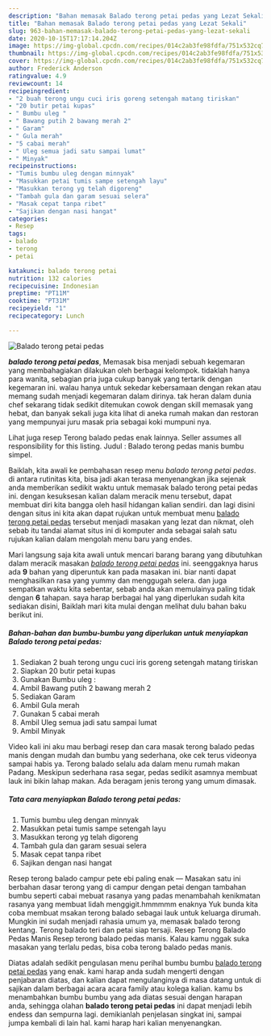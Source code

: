 ```yaml
---
description: "Bahan memasak Balado terong petai pedas yang Lezat Sekali"
title: "Bahan memasak Balado terong petai pedas yang Lezat Sekali"
slug: 963-bahan-memasak-balado-terong-petai-pedas-yang-lezat-sekali
date: 2020-10-15T17:17:14.204Z
image: https://img-global.cpcdn.com/recipes/014c2ab3fe98fdfa/751x532cq70/balado-terong-petai-pedas-foto-resep-utama.jpg
thumbnail: https://img-global.cpcdn.com/recipes/014c2ab3fe98fdfa/751x532cq70/balado-terong-petai-pedas-foto-resep-utama.jpg
cover: https://img-global.cpcdn.com/recipes/014c2ab3fe98fdfa/751x532cq70/balado-terong-petai-pedas-foto-resep-utama.jpg
author: Frederick Anderson
ratingvalue: 4.9
reviewcount: 14
recipeingredient:
- "2 buah terong ungu cuci iris goreng setengah matang tiriskan"
- "20 butir petai kupas"
- " Bumbu uleg "
- " Bawang putih 2 bawang merah 2"
- " Garam"
- " Gula merah"
- "5 cabai merah"
- " Uleg semua jadi satu sampai lumat"
- " Minyak"
recipeinstructions:
- "Tumis bumbu uleg dengan minnyak"
- "Masukkan petai tumis sampe setengah layu"
- "Masukkan terong yg telah digoreng"
- "Tambah gula dan garam sesuai selera"
- "Masak cepat tanpa ribet"
- "Sajikan dengan nasi hangat"
categories:
- Resep
tags:
- balado
- terong
- petai

katakunci: balado terong petai 
nutrition: 132 calories
recipecuisine: Indonesian
preptime: "PT11M"
cooktime: "PT31M"
recipeyield: "1"
recipecategory: Lunch

---
```



![Balado terong petai pedas](https://img-global.cpcdn.com/recipes/014c2ab3fe98fdfa/751x532cq70/balado-terong-petai-pedas-foto-resep-utama.jpg)

<b><i>balado terong petai pedas</i></b>, Memasak bisa menjadi sebuah kegemaran yang membahagiakan dilakukan oleh berbagai kelompok. tidaklah hanya para wanita, sebagian pria juga cukup banyak yang tertarik dengan kegemaran ini. walau hanya untuk sekedar kebersamaan dengan rekan atau memang sudah menjadi kegemaran dalam dirinya. tak heran dalam dunia chef sekarang tidak sedikit ditemukan cowok dengan skill memasak yang hebat, dan banyak sekali juga kita lihat di aneka rumah makan dan restoran yang mempunyai juru masak pria sebagai koki mumpuni nya.

Lihat juga resep Terong balado pedas enak lainnya. Seller assumes all responsibility for this listing. Judul : Balado terong pedas manis bumbu simpel.

Baiklah, kita awali ke pembahasan resep menu <i>balado terong petai pedas</i>. di antara rutinitas kita, bisa jadi akan terasa menyenangkan jika sejenak anda memberikan sedikit waktu untuk memasak balado terong petai pedas ini. dengan kesuksesan kalian dalam meracik menu tersebut, dapat membuat diri kita bangga oleh hasil hidangan kalian sendiri. dan lagi disini dengan situs ini kita akan dapat rujukan untuk membuat menu <u>balado terong petai pedas</u> tersebut menjadi masakan yang lezat dan nikmat, oleh sebab itu tandai alamat situs ini di komputer anda sebagai salah satu rujukan kalian dalam mengolah menu baru yang endes.


Mari langsung saja kita awali untuk mencari barang barang yang dibutuhkan dalam meracik masakan <u><i>balado terong petai pedas</i></u> ini. seenggaknya harus ada <b>9</b> bahan yang diperuntuk kan pada masakan ini. biar nanti dapat menghasilkan rasa yang yummy dan menggugah selera. dan juga sempatkan waktu kita sebentar, sebab anda akan memulainya paling tidak dengan <b>6</b> tahapan. saya harap berbagai hal yang diperlukan sudah kita sediakan disini, Baiklah mari kita mulai dengan melihat dulu bahan baku berikut ini.

<!--inarticleads1-->

##### Bahan-bahan dan bumbu-bumbu yang diperlukan untuk menyiapkan Balado terong petai pedas:

1. Sediakan 2 buah terong ungu cuci iris goreng setengah matang tiriskan
1. Siapkan 20 butir petai kupas
1. Gunakan  Bumbu uleg :
1. Ambil  Bawang putih 2 bawang merah 2
1. Sediakan  Garam
1. Ambil  Gula merah
1. Gunakan 5 cabai merah
1. Ambil  Uleg semua jadi satu sampai lumat
1. Ambil  Minyak


Video kali ini aku mau berbagi resep dan cara masak terong balado pedas manis dengan mudah dan bumbu yang sederhana, oke cek terus videonya sampai habis ya. Terong balado selalu ada dalam menu rumah makan Padang. Meskipun sederhana rasa segar, pedas sedikit asamnya membuat lauk ini bikin lahap makan. Ada beragam jenis terong yang umum dimasak. 

<!--inarticleads2-->

##### Tata cara menyiapkan Balado terong petai pedas:

1. Tumis bumbu uleg dengan minnyak
1. Masukkan petai tumis sampe setengah layu
1. Masukkan terong yg telah digoreng
1. Tambah gula dan garam sesuai selera
1. Masak cepat tanpa ribet
1. Sajikan dengan nasi hangat


Resep terong balado campur pete ebi paling enak — Masakan satu ini berbahan dasar terong yang di campur dengan petai dengan tambahan bumbu seperti cabai mebuat rasanya yang padas menambahah kenikmatan rasanya yang membuat lidah menggigit.hmmmmm enaknya Yuk bunda kita coba membuat msakan terong balado sebagai lauk untuk keluarga dirumah. Mungkin ini sudah menjadi rahasia umum ya, memasak balado terong kentang. Terong balado teri dan petai siap tersaji. Resep Terong Balado Pedas Manis Resep terong balado pedas manis. Kalau kamu nggak suka masakan yang terlalu pedas, bisa coba terong balado pedas manis. 

Diatas adalah sedikit pengulasan menu perihal bumbu bumbu <u>balado terong petai pedas</u> yang enak. kami harap anda sudah mengerti dengan penjabaran diatas, dan kalian dapat mengulanginya di masa datang untuk di sajikan dalam berbagai acara acara family atau kolega kalian. kamu bs menambahkan bumbu bumbu yang ada diatas sesuai dengan harapan anda, sehingga olahan <b>balado terong petai pedas</b> ini dapat menjadi lebih endess dan sempurna lagi. demikianlah penjelasan singkat ini, sampai jumpa kembali di lain hal. kami harap hari kalian menyenangkan.

